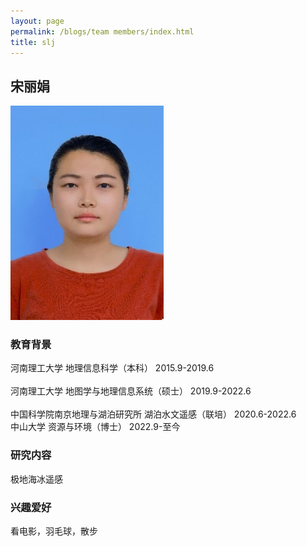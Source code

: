 ```yaml
---
layout: page
permalink: /blogs/team members/index.html
title: slj
---
```


## 宋丽娟

<img src="/blogs/team_members.assets/songlijuan.png">

### 教育背景

河南理工大学                    地理信息科学（本科）               2015.9-2019.6<br>          
河南理工大学                    地图学与地理信息系统（硕士）       2019.9-2022.6<br>   
中国科学院南京地理与湖泊研究所  湖泊水文遥感（联培）               2020.6-2022.6<br>
中山大学                        资源与环境（博士）                 2022.9-至今<br>

### 研究内容
极地海冰遥感

### 兴趣爱好
看电影，羽毛球，散步